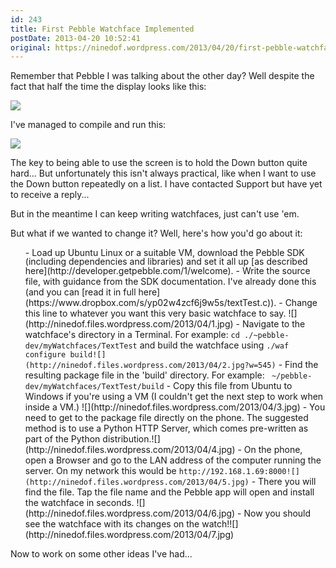 ```yaml
---
id: 243
title: First Pebble Watchface Implemented
postDate: 2013-04-20 10:52:41
original: https://ninedof.wordpress.com/2013/04/20/first-pebble-watchface-implemented/
---
```


Remember that Pebble I was talking about the other day? Well despite the fact that half the time the display looks like this:

![](http://ninedof.files.wordpress.com/2013/04/img_20130416_133617.jpg?w=545)

I've managed to compile and run this:

![](http://ninedof.files.wordpress.com/2013/04/img_20130420_114741.jpg?w=545)

The key to being able to use the screen is to hold the Down button quite hard... But unfortunately this isn't always practical, like when I want to use the Down button repeatedly on a list. I have contacted Support but have yet to receive a reply...

But in the meantime I can keep writing watchfaces, just can't use 'em.

But what if we wanted to change it? Well, here's how you'd go about it:
<ol>
	- <span style="line-height:12px;">Load up Ubuntu Linux or a suitable VM, download the Pebble SDK (including dependencies and libraries) and set it all up  [as described here](http://developer.getpebble.com/1/welcome).</span>
	- Write the source file, with guidance from the SDK documentation. I've already done this (and you can  [read it in full here](https://www.dropbox.com/s/yp02w4zcf6j9w5s/textTest.c)).
	- Change this line to whatever you want this very basic watchface to say. ![](http://ninedof.files.wordpress.com/2013/04/1.jpg)
	- Navigate to the watchface's directory in a Terminal. For example: <code>cd ./~pebble-dev/myWatchfaces/TextTest</code> and build the watchface using <code>./waf configure build![](http://ninedof.files.wordpress.com/2013/04/2.jpg?w=545)</code>
	- Find the resulting package file in the 'build' directory. For example: <code> ~/pebble-dev/myWatchfaces/TextTest/build</code>
	- Copy this file from Ubuntu to Windows if you're using a VM (I couldn't get the next step to work when inside a VM.) ![](http://ninedof.files.wordpress.com/2013/04/3.jpg)
	- You need to get to the package file directly on the phone. The suggested method is to use a Python HTTP Server, which comes pre-written as part of the Python distribution.![](http://ninedof.files.wordpress.com/2013/04/4.jpg)
	- On the phone, open a Browser and go to the LAN address of the computer running the server. On my network this would be <code>http://192.168.1.69:8000![](http://ninedof.files.wordpress.com/2013/04/5.jpg)</code>
	- There you will find the file. Tap the file name and the Pebble app will open and install the watchface in seconds. ![](http://ninedof.files.wordpress.com/2013/04/6.jpg)
	- Now you should see the watchface with its changes on the watch!![](http://ninedof.files.wordpress.com/2013/04/7.jpg)
</ol>
Now to work on some other ideas I've had...
